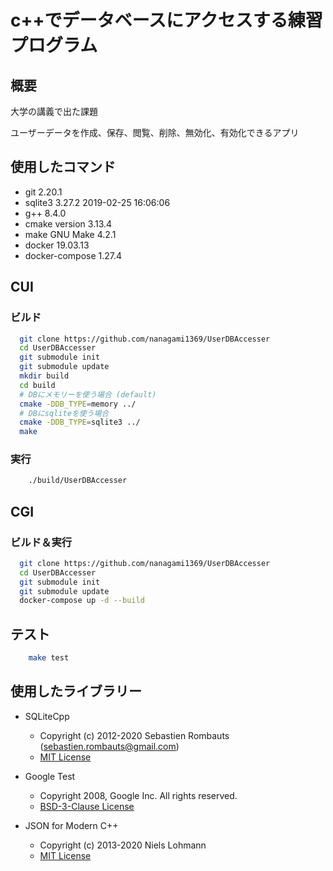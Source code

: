 # c++でデータベースにアクセスする練習プログラム

## 概要

大学の講義で出た課題

ユーザーデータを作成、保存、閲覧、削除、無効化、有効化できるアプリ

## 使用したコマンド

- git 2.20.1
- sqlite3 3.27.2 2019-02-25 16:06:06
- g++ 8.4.0
- cmake version 3.13.4
- make GNU Make 4.2.1
- docker 19.03.13
- docker-compose 1.27.4

## CUI

### ビルド

```bash
  git clone https://github.com/nanagami1369/UserDBAccesser
  cd UserDBAccesser
  git submodule init
  git submodule update
  mkdir build
  cd build
  # DBにメモリーを使う場合 (default)
  cmake -DDB_TYPE=memory ../
  # DBにsqliteを使う場合
  cmake -DDB_TYPE=sqlite3 ../
  make
```

### 実行

```bash
    ./build/UserDBAccesser
```

## CGI

### ビルド＆実行

```bash
  git clone https://github.com/nanagami1369/UserDBAccesser
  cd UserDBAccesser
  git submodule init
  git submodule update
  docker-compose up -d --build
```

## テスト

```bash
    make test
```

## 使用したライブラリー

- SQLiteCpp

  - Copyright (c) 2012-2020 Sebastien Rombauts (sebastien.rombauts@gmail.com)
  - [MIT License](https://github.com/SRombauts/SQLiteCpp/blob/master/LICENSE.txt)

- Google Test

  - Copyright 2008, Google Inc. All rights reserved.
  - [BSD-3-Clause License](https://github.com/google/googletest/blob/master/LICENSE)

- JSON for Modern C++
  - Copyright (c) 2013-2020 Niels Lohmann
  - [MIT License](https://github.com/nlohmann/json/blob/develop/LICENSE.MIT)
